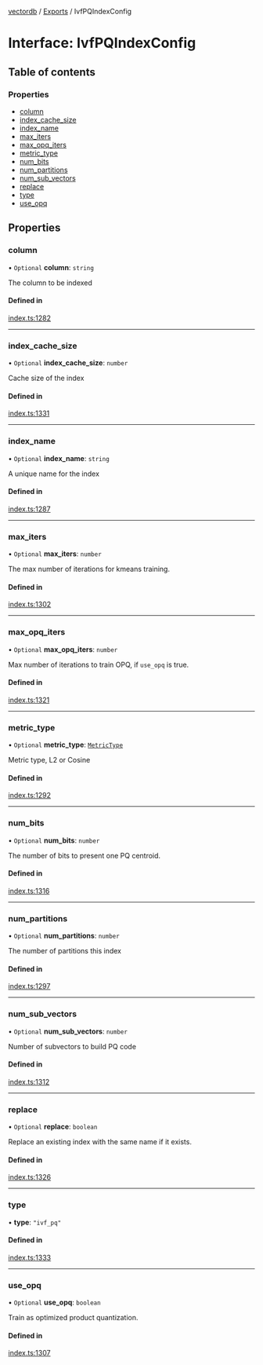 [vectordb](../README.md) / [Exports](../modules.md) / IvfPQIndexConfig

# Interface: IvfPQIndexConfig

## Table of contents

### Properties

- [column](IvfPQIndexConfig.md#column)
- [index\_cache\_size](IvfPQIndexConfig.md#index_cache_size)
- [index\_name](IvfPQIndexConfig.md#index_name)
- [max\_iters](IvfPQIndexConfig.md#max_iters)
- [max\_opq\_iters](IvfPQIndexConfig.md#max_opq_iters)
- [metric\_type](IvfPQIndexConfig.md#metric_type)
- [num\_bits](IvfPQIndexConfig.md#num_bits)
- [num\_partitions](IvfPQIndexConfig.md#num_partitions)
- [num\_sub\_vectors](IvfPQIndexConfig.md#num_sub_vectors)
- [replace](IvfPQIndexConfig.md#replace)
- [type](IvfPQIndexConfig.md#type)
- [use\_opq](IvfPQIndexConfig.md#use_opq)

## Properties

### column

• `Optional` **column**: `string`

The column to be indexed

#### Defined in

[index.ts:1282](https://github.com/lancedb/lancedb/blob/92179835/node/src/index.ts#L1282)

___

### index\_cache\_size

• `Optional` **index\_cache\_size**: `number`

Cache size of the index

#### Defined in

[index.ts:1331](https://github.com/lancedb/lancedb/blob/92179835/node/src/index.ts#L1331)

___

### index\_name

• `Optional` **index\_name**: `string`

A unique name for the index

#### Defined in

[index.ts:1287](https://github.com/lancedb/lancedb/blob/92179835/node/src/index.ts#L1287)

___

### max\_iters

• `Optional` **max\_iters**: `number`

The max number of iterations for kmeans training.

#### Defined in

[index.ts:1302](https://github.com/lancedb/lancedb/blob/92179835/node/src/index.ts#L1302)

___

### max\_opq\_iters

• `Optional` **max\_opq\_iters**: `number`

Max number of iterations to train OPQ, if `use_opq` is true.

#### Defined in

[index.ts:1321](https://github.com/lancedb/lancedb/blob/92179835/node/src/index.ts#L1321)

___

### metric\_type

• `Optional` **metric\_type**: [`MetricType`](../enums/MetricType.md)

Metric type, L2 or Cosine

#### Defined in

[index.ts:1292](https://github.com/lancedb/lancedb/blob/92179835/node/src/index.ts#L1292)

___

### num\_bits

• `Optional` **num\_bits**: `number`

The number of bits to present one PQ centroid.

#### Defined in

[index.ts:1316](https://github.com/lancedb/lancedb/blob/92179835/node/src/index.ts#L1316)

___

### num\_partitions

• `Optional` **num\_partitions**: `number`

The number of partitions this index

#### Defined in

[index.ts:1297](https://github.com/lancedb/lancedb/blob/92179835/node/src/index.ts#L1297)

___

### num\_sub\_vectors

• `Optional` **num\_sub\_vectors**: `number`

Number of subvectors to build PQ code

#### Defined in

[index.ts:1312](https://github.com/lancedb/lancedb/blob/92179835/node/src/index.ts#L1312)

___

### replace

• `Optional` **replace**: `boolean`

Replace an existing index with the same name if it exists.

#### Defined in

[index.ts:1326](https://github.com/lancedb/lancedb/blob/92179835/node/src/index.ts#L1326)

___

### type

• **type**: ``"ivf_pq"``

#### Defined in

[index.ts:1333](https://github.com/lancedb/lancedb/blob/92179835/node/src/index.ts#L1333)

___

### use\_opq

• `Optional` **use\_opq**: `boolean`

Train as optimized product quantization.

#### Defined in

[index.ts:1307](https://github.com/lancedb/lancedb/blob/92179835/node/src/index.ts#L1307)
